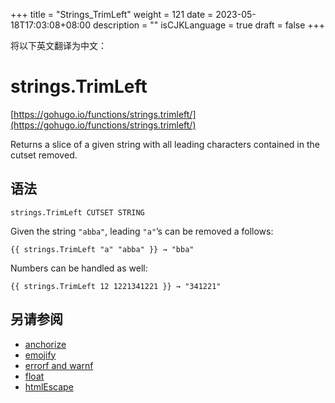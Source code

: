 +++
title = "Strings_TrimLeft"
weight = 121
date = 2023-05-18T17:03:08+08:00
description = ""
isCJKLanguage = true
draft = false
+++

将以下英文翻译为中文：
# strings.TrimLeft

[https://gohugo.io/functions/strings.trimleft/](https://gohugo.io/functions/strings.trimleft/)

Returns a slice of a given string with all leading characters contained in the cutset removed.

## 语法

```
strings.TrimLeft CUTSET STRING
```

Given the string `"abba"`, leading `"a"`’s can be removed a follows:

```
{{ strings.TrimLeft "a" "abba" }} → "bba"
```

Numbers can be handled as well:

```
{{ strings.TrimLeft 12 1221341221 }} → "341221"
```

## 另请参阅

- [anchorize](https://gohugo.io/functions/anchorize/)
- [emojify](https://gohugo.io/functions/emojify/)
- [errorf and warnf](https://gohugo.io/functions/errorf/)
- [float](https://gohugo.io/functions/float/)
- [htmlEscape](https://gohugo.io/functions/htmlescape/)
